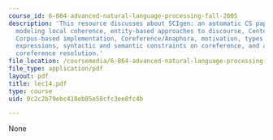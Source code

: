 ```yaml
---
course_id: 6-864-advanced-natural-language-processing-fall-2005
description: 'This resource discusses about SCIgen: an automatic CS paper generator,
  modeling local coherence, entity-based approaches to discourse, Centering theory,
  Corpus-based implementation, Coreference/Anaphora, motivation, types of referential
  expressions, syntactic and semantic constraints on coreference, and algorithms for
  coreference resolution.'
file_location: /coursemedia/6-864-advanced-natural-language-processing-fall-2005/0c2c2b79ebc418eb05e58cfc3ee8fc4b_lec14.pdf
file_type: application/pdf
layout: pdf
title: lec14.pdf
type: course
uid: 0c2c2b79ebc418eb05e58cfc3ee8fc4b

---
```

None